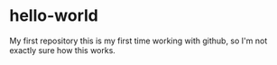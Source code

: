 # hello-world
My first repository
this is my first time working with github, so I'm not exactly sure how this works. 
